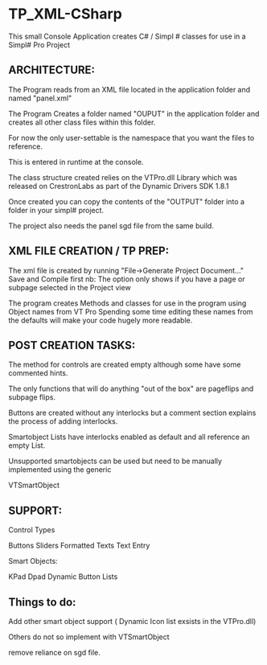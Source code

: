 # TP_XML-CSharp


This small Console Application creates C# / Simpl # classes for use in a Simpl# Pro Project



ARCHITECTURE:
-----------

The Program reads from an XML file located in the application folder and named "panel.xml"

The Program Creates a folder named "OUPUT" in the application folder and creates all other 
class files within this folder.

For now the only user-settable is the namespace that you want the files to reference.

This is entered in runtime at the console.

The class structure created relies on the VTPro.dll Library which was released on CrestronLabs 
as part of the Dynamic Drivers SDK 1.8.1

Once created you can copy the contents of the "OUTPUT" folder into a folder in your simpl# 
project. 

The project also needs the panel sgd file from the same build.

XML FILE CREATION / TP PREP:
-----------

The xml file is created by running "File->Generate Project Document..." Save and Compile first 
	nb: The option only shows if you have a page or subpage selected in the Project view

The program creates Methods and classes for use in the program using Object names from VT Pro
Spending some time editing these names from the defaults will make your code hugely more readable. 

POST CREATION TASKS:
-----------
The method for controls are created empty although some have some commented hints.  

The only functions that will do anything "out of the box" are pageflips and subpage flips.

Buttons are created without any interlocks but a comment section explains the process of adding interlocks.

Smartobject Lists have interlocks enabled as default and all reference an empty List.

Unsupported smartobjects can be used but need to be manually implemented using the generic

VTSmartObject 

SUPPORT:
-----------
Control Types

Buttons
Sliders
Formatted Texts
Text Entry

Smart Objects:


KPad
Dpad
Dynamic Button Lists


Things to do:
-----------
Add other smart object support ( Dynamic Icon list exsists in the VTPro.dll)

Others do not so implement with VTSmartObject

remove reliance on sgd file.
